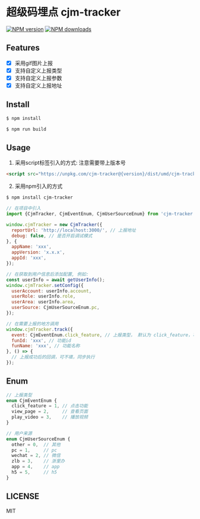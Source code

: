 # 超级码埋点 cjm-tracker

[![NPM version](https://img.shields.io/npm/v/cjm-tracker.svg?style=flat)](https://npmjs.org/package/cjm-tracker)
[![NPM downloads](http://img.shields.io/npm/dm/cjm-tracker.svg?style=flat)](https://npmjs.org/package/cjm-tracker)

## Features

- [x] 采用gif图片上报
- [x] 支持自定义上报类型
- [x] 支持自定义上报参数
- [x] 支持自定义上报地址

## Install

```bash
$ npm install
```

```bash
$ npm run build
```

## Usage

1. 采用script标签引入的方式: 注意需要带上版本号

```html
<script src="https://unpkg.com/cjm-tracker@{version}/dist/umd/cjm-tracker.min.js"></script>
```

2. 采用npm引入的方式
    
```bash
$ npm install cjm-tracker
```

```js
// 在项目中引入
import {CjmTracker, CjmEventEnum, CjmUserSourceEnum} from 'cjm-tracker';

```
```js
window.cjmTracker = new CjmTracker({
  reportUrl: 'http://localhost:3000/', // 上报地址
  debug: false, // 是否开启调试模式
}, {
  appName: 'xxx',
  appVersion: 'x.x.x',
  appId: 'xxx',
});
```

```js
// 在获取到用户信息后添加配置, 例如:
const userInfo = await getUserInfo();
window.cjmTracker.setConfig({
  userAccount: userInfo.account,
  userRole: userInfo.role,
  userArea: userInfo.area,
  userSource: CjmUserSourceEnum.pc,
});
```

```js
// 在需要上报的地方调用
window.cjmTracker.track({
  event: CjmEventEnum.click_feature, // 上报类型， 默认为 click_feature，可不填
  funId: 'xxx', // 功能id
  funName: 'xxx', // 功能名称
}, () => {
  // 上报成功后的回调，可不填，同步执行
});
```

## Enum

```ts
// 上报类型
enum CjmEventEnum {
  click_feature = 1, // 点击功能
  view_page = 2,     // 查看页面
  play_video = 3,    // 播放视频
}

// 用户来源
enum CjmUserSourceEnum {
  other = 0,  // 其他
  pc = 1,     // pc
  wechat = 2, // 微信
  zlb = 3,    // 浙里办
  app = 4,    // app
  h5 = 5,     // h5
}
```

## LICENSE

MIT
